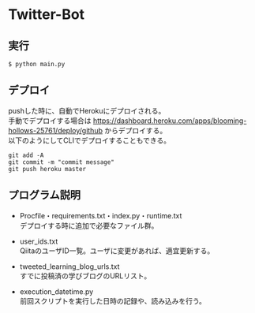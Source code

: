 # Twitter-Bot
## 実行

```
$ python main.py
```

## デプロイ
pushした時に、自動でHerokuにデプロイされる。\
手動でデプロイする場合は
https://dashboard.heroku.com/apps/blooming-hollows-25761/deploy/github
からデプロイする。\
以下のようにしてCLIでデプロイすることもできる。

```
git add -A
git commit -m "commit message"
git push heroku master
```

## プログラム説明
- Procfile・requirements.txt・index.py・runtime.txt\
デプロイする時に追加で必要なファイル群。

- user_ids.txt\
QiitaのユーザID一覧。ユーザに変更があれば、適宜更新する。

- tweeted_learning_blog_urls.txt\
すでに投稿済の学びブログのURLリスト。

- execution_datetime.py\
前回スクリプトを実行した日時の記録や、読み込みを行う。
